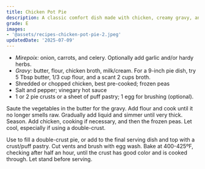```yaml
---
title: Chicken Pot Pie
description: A classic comfort dish made with chicken, creamy gravy, and a flaky crust.
grade: E
images:
- '@assets/recipes-chicken-pot-pie-2.jpeg'
updatedDate: '2025-07-09'
---
```


- *Mirepoix:* onion, carrots, and celery. Optionally add garlic and/or hardy herbs.
- *Gravy:* butter, flour, chicken broth, milk/cream. For a 9-inch pie dish, try 5 Tbsp butter, 1/3 cup flour, and a scant 2 cups broth.
- Shredded or chopped chicken, best pre-cooked; frozen peas
- Salt and pepper; vinegary hot sauce
- 1 or 2 pie crusts or a sheet of puff pastry; 1 egg for brushing (optional).

Saute the vegetables in the butter for the gravy. Add flour and cook until it no longer smells raw. Gradually add liquid and simmer until very thick. Season. Add chicken, cooking if necessary, and then the frozen peas. Let cool, especially if using a double-crust. 

Use to fill a double-crust pie, or add to the final serving dish and top with a crust/puff pastry. Cut vents and brush with egg wash. Bake at 400-425ºF, checking after half an hour, until the crust has good color and is cooked through. Let stand before serving.